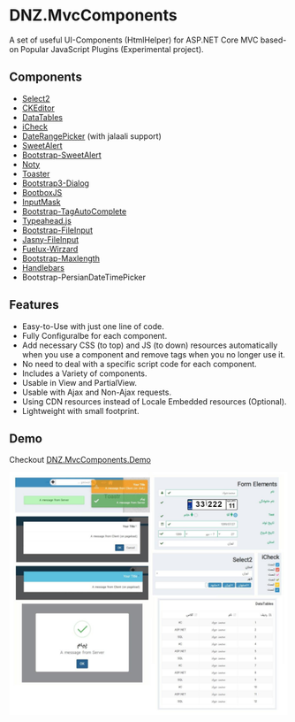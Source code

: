 # DNZ.MvcComponents

A set of useful UI-Components (HtmlHelper) for ASP.NET Core MVC based-on Popular JavaScript Plugins (Experimental project).

## Components

- [Select2](https://select2.org/)
- [CKEditor](https://ckeditor.com/)
- [DataTables](https://datatables.net/)
- [iCheck](http://icheck.fronteed.com/)
- [DateRangePicker](http://www.daterangepicker.com/) (with jalaali support)
- [SweetAlert](https://sweetalert.js.org/)
- [Bootstrap-SweetAlert](https://lipis.github.io/bootstrap-sweetalert/)
- [Noty](https://ned.im/noty/)
- [Toaster](https://codeseven.github.io/toastr/)
- [Bootstrap3-Dialog](http://nakupanda.github.io/bootstrap3-dialog)
- [BootboxJS](http://bootboxjs.com/)
- [InputMask](https://robinherbots.github.io/Inputmask/)
- [Bootstrap-TagAutoComplete](https://blog.sandglaz.com/bootstrap-tagautocomplete/)
- [Typeahead.js](http://twitter.github.io/typeahead.js/)
- [Bootstrap-FileInput](https://plugins.krajee.com/file-input)
- [Jasny-FileInput](https://www.jasny.net/bootstrap/components/#fileinput)
- [Fuelux-Wirzard](https://github.com/ExactTarget/fuelux)
- [Bootstrap-Maxlength](http://mimo84.github.io/bootstrap-maxlength/)
- [Handlebars](https://handlebarsjs.com/)
- Bootstrap-PersianDateTimePicker

## Features

- Easy-to-Use with just one line of code.
- Fully Configuralbe for each component.
- Add necessary CSS (to top) and JS (to down) resources automatically when you use a component and remove tags when you no longer use it.
- No need to deal with a specific script code for each component.
- Includes a Variety of components.
- Usable in View and PartialView.
- Usable with Ajax and Non-Ajax requests.
- Using CDN resources instead of Locale Embedded resources (Optional).
- Lightweight with small footprint.

## Demo

Checkout [DNZ.MvcComponents.Demo](https://github.com/mjebrahimi/DNZ.MvcComponents/tree/master/demo/DNZ.MvcComponents.Demo)

![Demo](Demo2.jpg)

<!--
### Roadmap:

I will add or supplement these plugins in the future if I have the time.

You can suggest the plugins you need in [issues](https://github.com/mjebrahimi/DNZ.MvcComponents/issues/new)

- [ ] AutoComplete
- [ ] [TagsInput](https://bootstrap-tagsinput.github.io/bootstrap-tagsinput/examples/)
- [ ] DateTimePicker
- [ ] TinyMCE
- [ ] CKEditor
- [ ] DataTables
- [ ] [JsTree](https://github.com/vakata/jstree) | [TreeView](http://jonmiles.github.io/bootstrap-treeview/)
-->
